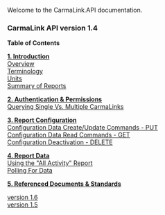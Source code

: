 Welcome to the CarmaLink.API documentation. 

<h3>CarmaLink API version 1.4</h3>

<b>Table of Contents</b>  
  
<b><a href="https://github.com/CarmaSys/CarmaLinkAPI/blob/1.4/introduction.md">1. Introduction</a></b>    
<a href="https://github.com/CarmaSys/CarmaLinkAPI/blob/1.4/introduction.md">Overview</a>  
<a href="https://github.com/CarmaSys/CarmaLinkAPI/blob/1.4/terminology.md">Terminology</a>  
<a href="https://github.com/CarmaSys/CarmaLinkAPI/blob/1.4/units.md">Units</a>  
<a href="https://github.com/CarmaSys/CarmaLinkAPI/blob/1.4/summaryOfReports.md">Summary of Reports</a>   
  
<b><a href="https://github.com/CarmaSys/CarmaLinkAPI/blob/1.4/authenticationAndPermissions.md">2. Authentication & Permissions</a></b>  
<a href="https://github.com/CarmaSys/CarmaLinkAPI/blob/1.4/queryingSingleVsMultipleCarmaLinks.md">Querying Single Vs. Multiple CarmaLinks</a>  
  
<b><a href="https://github.com/CarmaSys/CarmaLinkAPI/blob/1.4/reportConfiguration.md">3. Report Configuration</a></b>  
<a href="https://github.com/CarmaSys/CarmaLinkAPI/blob/1.4/configurationDataCreateUpdateCommandsPUT.md">Configuration Data Create/Update Commands - PUT</a>  
<a href="https://github.com/CarmaSys/CarmaLinkAPI/blob/1.4/configurationDataReadCommandsGET.md">Configuration Data Read Commands - GET</a>  
<a href="https://github.com/CarmaSys/CarmaLinkAPI/blob/1.4/configurationDeactivationDELETE.md">Configuration Deactivation - DELETE</a>  
  
<b><a href="https://github.com/CarmaSys/CarmaLinkAPI/blob/1.4/reportData.md">4. Report Data</a></b>  
<a href="https://github.com/CarmaSys/CarmaLinkAPI/blob/1.4/usingTheAllActivityReport.md">Using the "All Activity" Report</a>  
<a href="https://github.com/CarmaSys/CarmaLinkAPI/blob/1.4/pollingForData.md">Polling For Data</a>  
  
<b><a href="https://github.com/CarmaSys/CarmaLinkAPI/blob/1.4/referencedDocumentsAndStandards.md">5. Referenced Documents & Standards</a></b>  

<a href="https://github.com/CarmaSys/CarmaLinkAPI/tree/1.6">version 1.6</a>  
<a href="https://github.com/CarmaSys/CarmaLinkAPI/tree/1.5">version 1.5</a>
